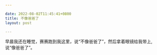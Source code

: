 ```yaml
---

date: 2022-08-02T11:45:41+0800
title: 不像爸爸了
layout: post

---
```


早晨我还在睡觉，赛赛跑到我这里，说“不像爸爸了”，然后拿着眼镜给我带上,说“像爸爸了”。
